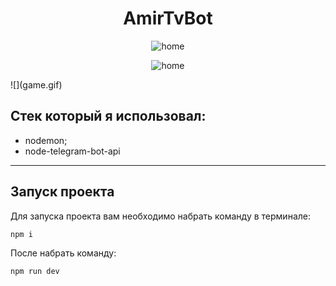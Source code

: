 <h1 align="center"> AmirTvBot </h1>



<p align="center">
  <img src="Users/nix/Desktop/start.gif" alt="home" />
</p>


<p align="center">
  <img src="game.gif" alt="home" />
</p>
![](game.gif)

## Стек который я использовал:

- nodemon;
- node-telegram-bot-api

-------

## Запуск проекта

Для запуска проекта вам необходимо набрать команду в терминале:

```javascript
npm i
```

После набрать команду:

```javascript
npm run dev
```
